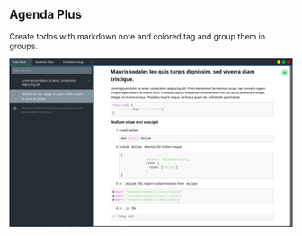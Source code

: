 ## Agenda Plus

Create todos with markdown note and colored tag and group them in groups.

![screenshot](./screenshot.png)
